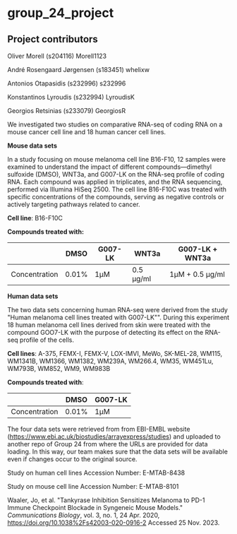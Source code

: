 # group_24_project

## Project contributors

Oliver Morell (s204116) Morell1123

André Rosengaard Jørgensen (s183451) whelixw

Antonios Otapasidis (s232996) s232996

Konstantinos Lyroudis (s232994) LyroudisK

Georgios Retsinias (s233079) GeorgiosR

We investigated two studies on comparative RNA-seq of coding RNA on a mouse cancer cell line and 18 human cancer cell lines.

**Mouse data sets**

In a study focusing on mouse melanoma cell line B16-F10, 12 samples were examined to understand the impact of different compounds—dimethyl sulfoxide (DMSO), WNT3a, and G007-LK on the RNA-seq profile of coding RNA. Each compound was applied in triplicates, and the RNA sequencing, performed via Illumina HiSeq 2500. The cell line B16-F10C was treated with specific concentrations of the compounds, serving as negative controls or actively targeting pathways related to cancer.

**Cell line**: B16-F10C

**Compounds treated with:**

|               | DMSO  | G007-LK | WNT3a     | G007-LK + WNT3a |
|---------------|-------|---------|-----------|-----------------|
| Concentration | 0.01% | 1μM     | 0.5 μg/ml | 1μM + 0.5 μg/ml |


**Human data sets**

The two data sets concerning human RNA-seq were derived from the study "Human melanoma cell lines treated with G007-LK"". During this experiment 18 human melanoma cell lines derived from skin were treated with the compound GOO7-LK with the purpose of detecting its effect on the RNA-seq profile of the cells.

**Cell lines**: A-375, FEMX-I, FEMX-V, LOX-IMVI, MeWo, SK-MEL-28, WM115, WM1341B, WM1366, WM1382, WM239A, WM266.4, WM35, WM451Lu, WM793B, WM852, WM9, WM983B

**Compounds treated with**:

|               | DMSO  | G007-LK |
|---------------|-------|---------|
| Concentration | 0.01% | 1μM     |

The four data sets were retrieved from from EBI-EMBL website (<https://www.ebi.ac.uk/biostudies/arrayexpress/studies>) and uploaded to another repo of Group 24 from where the URLs are provided for data loading. In this way, our team makes sure that the data sets will be available even if changes occur to the original source.

Study on human cell lines Accession Number: E-MTAB-8438

Study on mouse cell line Accession Number: E-MTAB-8101

Waaler, Jo, et al. "Tankyrase Inhibition Sensitizes Melanoma to PD-1 Immune Checkpoint Blockade in Syngeneic Mouse Models." *Communications Biology*, vol. 3, no. 1, 24 Apr. 2020, <https://doi.org/10.1038%2Fs42003-020-0916-2> Accessed 25 Nov. 2023.

